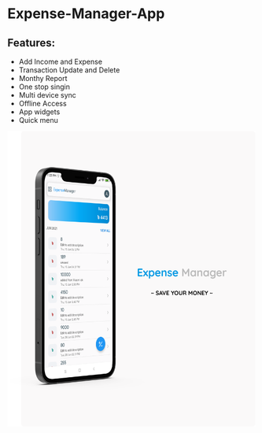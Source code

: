 # Expense-Manager-App

## Features:
- Add Income and Expense
- Transaction Update and Delete
- Monthy Report
- One stop singin
- Multi device sync
- Offline Access
- App widgets
- Quick menu


<p ><img height="600" alt="" src="/home.png" /></p>


<!-- ### Make New Transactions -->

<p ><img height="600" alt="" src="/add.png" /></p>

  

<!-- ### Quick Menu -->

<p ><img height="600" alt="" src="/shortcuts.png" /></p>
  
<!-- ### Balance on Home screen -->
  
  <p ><img height="600" alt="" src="/widgets.png" /></p>
  
